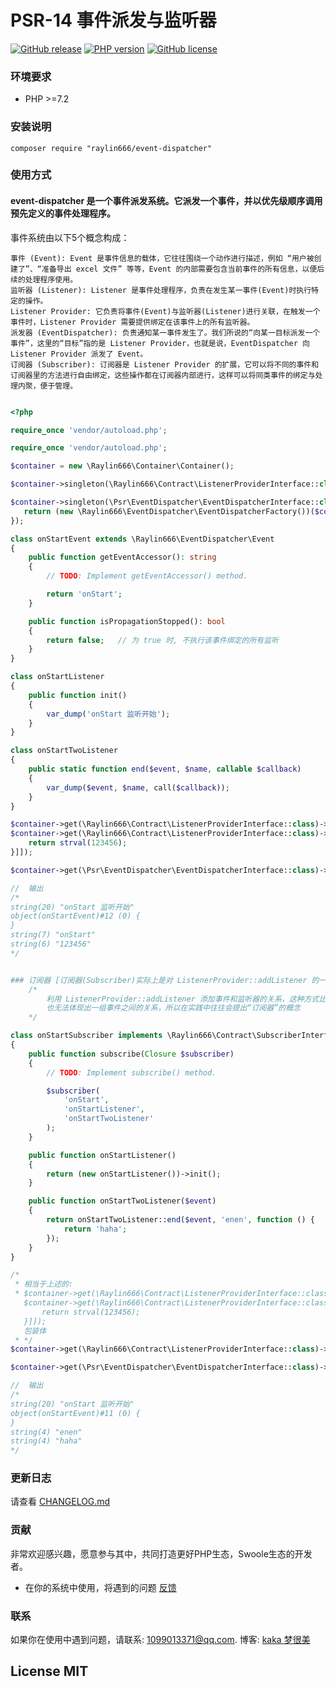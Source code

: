 # PSR-14 事件派发与监听器

[![GitHub release](https://img.shields.io/github/release/raylin666/event-dispatcher.svg)](https://github.com/raylin666/event-dispatcher/releases)
[![PHP version](https://img.shields.io/badge/php-%3E%207-orange.svg)](https://github.com/php/php-src)
[![GitHub license](https://img.shields.io/badge/license-MIT-blue.svg)](#LICENSE)

### 环境要求

* PHP >=7.2

### 安装说明

```
composer require "raylin666/event-dispatcher"
```

### 使用方式

#### event-dispatcher 是一个事件派发系统。它派发一个事件，并以优先级顺序调用预先定义的事件处理程序。

事件系统由以下5个概念构成：

    事件 (Event): Event 是事件信息的载体，它往往围绕一个动作进行描述，例如 “用户被创建了”、“准备导出 excel 文件” 等等，Event 的内部需要包含当前事件的所有信息，以便后续的处理程序使用。
    监听器 (Listener): Listener 是事件处理程序，负责在发生某一事件(Event)时执行特定的操作。
    Listener Provider: 它负责将事件(Event)与监听器(Listener)进行关联，在触发一个事件时，Listener Provider 需要提供绑定在该事件上的所有监听器。
    派发器 (EventDispatcher): 负责通知某一事件发生了。我们所说的“向某一目标派发一个事件”，这里的“目标”指的是 Listener Provider，也就是说，EventDispatcher 向 Listener Provider 派发了 Event。
    订阅器 (Subscriber): 订阅器是 Listener Provider 的扩展，它可以将不同的事件和订阅器里的方法进行自由绑定，这些操作都在订阅器内部进行，这样可以将同类事件的绑定与处理内聚，便于管理。

```php

<?php

require_once 'vendor/autoload.php';

require_once 'vendor/autoload.php';

$container = new \Raylin666\Container\Container();

$container->singleton(\Raylin666\Contract\ListenerProviderInterface::class, \Raylin666\EventDispatcher\ListenerProvider::class);

$container->singleton(\Psr\EventDispatcher\EventDispatcherInterface::class, function ($container) {
   return (new \Raylin666\EventDispatcher\EventDispatcherFactory())($container)->make();
});

class onStartEvent extends \Raylin666\EventDispatcher\Event
{
    public function getEventAccessor(): string
    {
        // TODO: Implement getEventAccessor() method.

        return 'onStart';
    }

    public function isPropagationStopped(): bool
    {
        return false;   // 为 true 时, 不执行该事件绑定的所有监听
    }
}

class onStartListener
{
    public function init()
    {
        var_dump('onStart 监听开始');
    }
}

class onStartTwoListener
{
    public static function end($event, $name, callable $callback)
    {
        var_dump($event, $name, call($callback));
    }
}

$container->get(\Raylin666\Contract\ListenerProviderInterface::class)->addListener('onStart', ['onStartListener', 'init']);
$container->get(\Raylin666\Contract\ListenerProviderInterface::class)->addListener('onStart', ['onStartTwoListener', 'end', ['onStart', function () {
    return strval(123456);
}]]);

$container->get(\Psr\EventDispatcher\EventDispatcherInterface::class)->dispatch(new onStartEvent());

//  输出
/*
string(20) "onStart 监听开始"
object(onStartEvent)#12 (0) {
}
string(7) "onStart"
string(6) "123456"
*/


### 订阅器 [订阅器(Subscriber)实际上是对 ListenerProvider::addListener 的一种装饰]
    /* 
        利用 ListenerProvider::addListener 添加事件和监听器的关系，这种方式比较过程化，
        也无法体现出一组事件之间的关系，所以在实践中往往会提出“订阅器”的概念
    */

class onStartSubscriber implements \Raylin666\Contract\SubscriberInterface
{
    public function subscribe(Closure $subscriber)
    {
        // TODO: Implement subscribe() method.

        $subscriber(
            'onStart',
            'onStartListener',
            'onStartTwoListener'
        );
    }

    public function onStartListener()
    {
        return (new onStartListener())->init();
    }

    public function onStartTwoListener($event)
    {
        return onStartTwoListener::end($event, 'enen', function () {
            return 'haha';
        });
    }
}

/*
 * 相当于上述的:
 * $container->get(\Raylin666\Contract\ListenerProviderInterface::class)->addListener('onStart', ['onStartListener', 'init']);
   $container->get(\Raylin666\Contract\ListenerProviderInterface::class)->addListener('onStart', ['onStartTwoListener', 'end', ['onStart', function () {
       return strval(123456);
   }]]);
   包装体
 * */
$container->get(\Raylin666\Contract\ListenerProviderInterface::class)->addSubscriber(new onStartSubscriber());

$container->get(\Psr\EventDispatcher\EventDispatcherInterface::class)->dispatch(new onStartEvent());

//  输出
/*
string(20) "onStart 监听开始"
object(onStartEvent)#11 (0) {
}
string(4) "enen"
string(4) "haha"
*/

```

### 更新日志

请查看 [CHANGELOG.md](CHANGELOG.md)

### 贡献

非常欢迎感兴趣，愿意参与其中，共同打造更好PHP生态，Swoole生态的开发者。

* 在你的系统中使用，将遇到的问题 [反馈](https://github.com/raylin666/event-dispatcher/issues)

### 联系

如果你在使用中遇到问题，请联系: [1099013371@qq.com](mailto:1099013371@qq.com). 博客: [kaka 梦很美](http://www.ls331.com)

## License MIT
